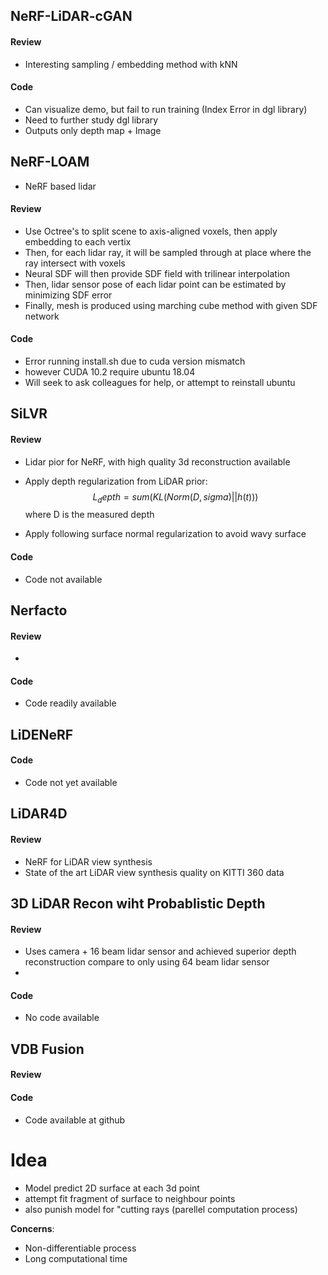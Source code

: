## NeRF-LiDAR-cGAN

#### Review
- Interesting sampling / embedding method with kNN

#### Code
- Can visualize demo, but fail to run training (Index Error in dgl library)
- Need to further study dgl library
- Outputs only depth map + Image


## NeRF-LOAM
- NeRF based lidar 

#### Review
- Use Octree's to split scene to axis-aligned voxels, then apply embedding to each vertix
- Then, for each lidar ray, it will be sampled through at place where the ray intersect with voxels
- Neural SDF will then provide SDF field with trilinear interpolation
- Then, lidar sensor pose of each lidar point can be estimated by minimizing SDF error
- Finally, mesh is produced using marching cube method with given SDF network



#### Code
- Error running install.sh due to cuda version mismatch
- however CUDA 10.2 require ubuntu 18.04
- Will seek to ask colleagues for help, or attempt to reinstall ubuntu


## SiLVR

#### Review
- Lidar pior for NeRF, with high quality 3d reconstruction available 
- Apply depth regularization from LiDAR prior:
  $$ L_depth = sum (KL ( Norm(D, sigma) || h(t))) $$
where D is the measured depth

- Apply following surface normal regularization to avoid wavy surface
  $$  $$


#### Code
- Code not available


## Nerfacto

#### Review
- 

#### Code
- Code readily available

## LiDENeRF

#### Code
- Code not yet available



## LiDAR4D

#### Review
- NeRF for LiDAR view synthesis
- State of the art LiDAR view synthesis quality on KITTI 360 data





## 3D LiDAR Recon wiht Probablistic Depth
#### Review
- Uses camera + 16 beam lidar sensor and achieved superior depth reconstruction compare to only using 64 beam lidar sensor
- 

#### Code
- No code available



## VDB Fusion
#### Review


#### Code
- Code available at github


# Idea

- Model predict 2D surface at each 3d point
- attempt fit fragment of surface to neighbour points
- also punish model for "cutting rays (parellel computation process)

__Concerns__:
- Non-differentiable process
- Long computational time